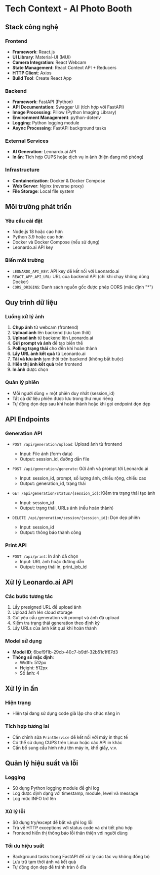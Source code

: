 # Tech Context - AI Photo Booth

## Stack công nghệ

### Frontend
- **Framework**: React.js
- **UI Library**: Material-UI (MUI)
- **Camera Integration**: React Webcam
- **State Management**: React Context API + Reducers
- **HTTP Client**: Axios
- **Build Tool**: Create React App

### Backend
- **Framework**: FastAPI (Python)
- **API Documentation**: Swagger UI (tích hợp với FastAPI)
- **Image Processing**: Pillow (Python Imaging Library)
- **Environment Management**: python-dotenv
- **Logging**: Python logging module
- **Async Processing**: FastAPI background tasks

### External Services
- **AI Generation**: Leonardo.ai API
- **In ấn**: Tích hợp CUPS hoặc dịch vụ in ảnh (hiện đang mô phỏng)

### Infrastructure
- **Containerization**: Docker & Docker Compose
- **Web Server**: Nginx (reverse proxy)
- **File Storage**: Local file system

## Môi trường phát triển

### Yêu cầu cài đặt
- Node.js 18 hoặc cao hơn
- Python 3.9 hoặc cao hơn
- Docker và Docker Compose (nếu sử dụng)
- Leonardo.ai API key

### Biến môi trường
- `LEONARDO_API_KEY`: API key để kết nối với Leonardo.ai
- `REACT_APP_API_URL`: URL của backend API (chỉ khi chạy không dùng Docker)
- `CORS_ORIGINS`: Danh sách nguồn gốc được phép CORS (mặc định "*")

## Quy trình dữ liệu

### Luồng xử lý ảnh
1. **Chụp ảnh** từ webcam (frontend)
2. **Upload ảnh** lên backend (lưu tạm thời)
3. **Upload ảnh** từ backend lên Leonardo.ai
4. **Gửi prompt và ảnh** để tạo biến thể
5. **Polling trạng thái** cho đến khi hoàn thành
6. **Lấy URL ảnh kết quả** từ Leonardo.ai
7. **Tải và lưu ảnh** tạm thời trên backend (không bắt buộc)
8. **Hiển thị ảnh kết quả** trên frontend
9. **In ảnh** được chọn

### Quản lý phiên
- Mỗi người dùng = một phiên duy nhất (session_id)
- Tất cả dữ liệu phiên được lưu trong thư mục riêng
- Tự động dọn dẹp sau khi hoàn thành hoặc khi gọi endpoint dọn dẹp

## API Endpoints

### Generation API
- `POST /api/generation/upload`: Upload ảnh từ frontend
  - Input: File ảnh (form data)
  - Output: session_id, đường dẫn file

- `POST /api/generation/generate`: Gửi ảnh và prompt tới Leonardo.ai
  - Input: session_id, prompt, số lượng ảnh, chiều rộng, chiều cao
  - Output: generation_id, trạng thái

- `GET /api/generation/status/{session_id}`: Kiểm tra trạng thái tạo ảnh
  - Input: session_id
  - Output: trạng thái, URLs ảnh (nếu hoàn thành)

- `DELETE /api/generation/session/{session_id}`: Dọn dẹp phiên
  - Input: session_id
  - Output: thông báo thành công

### Print API
- `POST /api/print`: In ảnh đã chọn
  - Input: URL ảnh hoặc đường dẫn
  - Output: trạng thái in, print_job_id

## Xử lý Leonardo.ai API

### Các bước tương tác
1. Lấy presigned URL để upload ảnh
2. Upload ảnh lên cloud storage
3. Gửi yêu cầu generation với prompt và ảnh đã upload
4. Kiểm tra trạng thái generation theo định kỳ
5. Lấy URLs của ảnh kết quả khi hoàn thành

### Model sử dụng
- **Model ID**: 6bef9f1b-29cb-40c7-b9df-32b51c1f67d3
- **Thông số mặc định**:
  - Width: 512px
  - Height: 512px
  - Số ảnh: 4

## Xử lý in ấn

### Hiện trạng
- Hiện tại đang sử dụng code giả lập cho chức năng in

### Tích hợp tương lai
- Cần chỉnh sửa `PrintService` để kết nối với máy in thực tế
- Có thể sử dụng CUPS trên Linux hoặc các API in khác
- Cần bổ sung cấu hình như tên máy in, khổ giấy, v.v.

## Quản lý hiệu suất và lỗi

### Logging
- Sử dụng Python logging module để ghi log
- Log được định dạng với timestamp, module, level và message
- Log mức INFO trở lên

### Xử lý lỗi
- Sử dụng try/except để bắt và ghi log lỗi
- Trả về HTTP exceptions với status code và chi tiết phù hợp
- Frontend hiển thị thông báo lỗi thân thiện với người dùng

### Tối ưu hiệu suất
- Background tasks trong FastAPI để xử lý các tác vụ không đồng bộ
- Lưu trữ tạm thời ảnh và kết quả
- Tự động dọn dẹp để tránh tràn ổ đĩa
